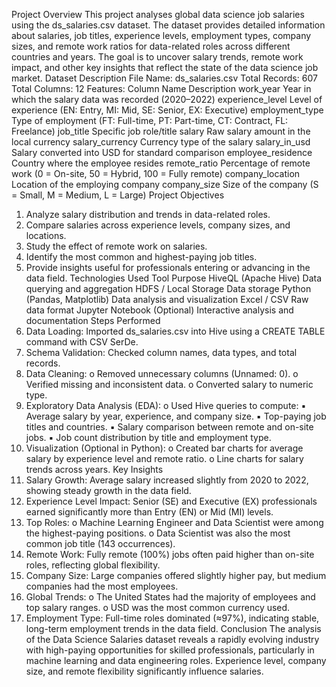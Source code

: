 Project Overview
This project analyses global data science job salaries using the ds_salaries.csv dataset. The dataset provides detailed
information about salaries, job titles, experience levels, employment types, company sizes, and remote work ratios
for data-related roles across different countries and years.
The goal is to uncover salary trends, remote work impact, and other key insights that reflect the state of the data
science job market.
Dataset Description
File Name: ds_salaries.csv
Total Records: 607
Total Columns: 12
Features:
Column Name Description
work_year Year in which the salary data was recorded (2020–2022)
experience_level Level of experience (EN: Entry, MI: Mid, SE: Senior, EX: Executive)
employment_type Type of employment (FT: Full-time, PT: Part-time, CT: Contract, FL: Freelance)
job_title Specific job role/title
salary Raw salary amount in the local currency
salary_currency Currency type of the salary
salary_in_usd Salary converted into USD for standard comparison
employee_residence Country where the employee resides
remote_ratio Percentage of remote work (0 = On-site, 50 = Hybrid, 100 = Fully remote)
company_location Location of the employing company
company_size Size of the company (S = Small, M = Medium, L = Large)
Project Objectives
1. Analyze salary distribution and trends in data-related roles.
2. Compare salaries across experience levels, company sizes, and locations.
3. Study the effect of remote work on salaries.
4. Identify the most common and highest-paying job titles.
5. Provide insights useful for professionals entering or advancing in the data field.
Technologies Used
Tool Purpose
HiveQL (Apache Hive) Data querying and aggregation
HDFS / Local Storage Data storage
Python (Pandas, Matplotlib) Data analysis and visualization
Excel / CSV Raw data format
Jupyter Notebook (Optional) Interactive analysis and documentation
Steps Performed
1. Data Loading:
Imported ds_salaries.csv into Hive using a CREATE TABLE command with CSV SerDe.
2. Schema Validation:
Checked column names, data types, and total records.
3. Data Cleaning:
o Removed unnecessary columns (Unnamed: 0).
o Verified missing and inconsistent data.
o Converted salary to numeric type.
4. Exploratory Data Analysis (EDA):
o Used Hive queries to compute:
▪ Average salary by year, experience, and company size.
▪ Top-paying job titles and countries.
▪ Salary comparison between remote and on-site jobs.
▪ Job count distribution by title and employment type.
5. Visualization (Optional in Python):
o Created bar charts for average salary by experience level and remote ratio.
o Line charts for salary trends across years.
Key Insights
1. Salary Growth:
Average salary increased slightly from 2020 to 2022, showing steady growth in the data field.
2. Experience Level Impact:
Senior (SE) and Executive (EX) professionals earned significantly more than Entry (EN) or Mid (MI) levels.
3. Top Roles:
o Machine Learning Engineer and Data Scientist were among the highest-paying positions.
o Data Scientist was also the most common job title (143 occurrences).
4. Remote Work:
Fully remote (100%) jobs often paid higher than on-site roles, reflecting global flexibility.
5. Company Size:
Large companies offered slightly higher pay, but medium companies had the most employees.
6. Global Trends:
o The United States had the majority of employees and top salary ranges.
o USD was the most common currency used.
7. Employment Type:
Full-time roles dominated (≈97%), indicating stable, long-term employment trends in the data field.
Conclusion
The analysis of the Data Science Salaries dataset reveals a rapidly evolving industry with high-paying opportunities for
skilled professionals, particularly in machine learning and data engineering roles. Experience level, company size, and
remote flexibility significantly influence salaries.
